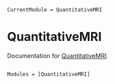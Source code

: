 ```@meta
CurrentModule = QuantitativeMRI
```

# QuantitativeMRI

Documentation for [QuantitativeMRI](https://github.com/aTrotier/QuantitativeMRI.jl).

```@index
```

```@autodocs
Modules = [QuantitativeMRI]
```
